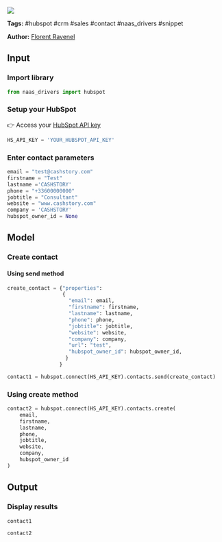 <a href="https://app.naas.ai/user-redirect/naas/downloader?url=https://raw.githubusercontent.com/jupyter-naas/awesome-notebooks/master/HubSpot/HubSpot_Create_contact.ipynb" target="_parent"><img src="https://naasai-public.s3.eu-west-3.amazonaws.com/open_in_naas.svg"/></a>

**Tags:** #hubspot #crm #sales #contact #naas_drivers #snippet

**Author:** [Florent Ravenel](https://www.linkedin.com/in/florent-ravenel/)

## Input

### Import library


```python
from naas_drivers import hubspot
```

### Setup your HubSpot
👉 Access your [HubSpot API key](https://knowledge.hubspot.com/integrations/how-do-i-get-my-hubspot-api-key)


```python
HS_API_KEY = 'YOUR_HUBSPOT_API_KEY'
```

### Enter contact parameters


```python
email = "test@cashstory.com"
firstname = "Test"
lastname ='CASHSTORY'
phone = "+33600000000"
jobtitle = "Consultant"
website = "www.cashstory.com"
company = 'CASHSTORY'
hubspot_owner_id = None
```

## Model

### Create contact

#### Using send method


```python
create_contact = {"properties": 
                  {
                    "email": email,
                    "firstname": firstname,
                    "lastname": lastname,
                    "phone": phone,
                    "jobtitle": jobtitle,
                    "website": website,
                    "company": company,
                    "url": "test",
                    "hubspot_owner_id": hubspot_owner_id,
                   }
                 }

contact1 = hubspot.connect(HS_API_KEY).contacts.send(create_contact)
```

### Using create method


```python
contact2 = hubspot.connect(HS_API_KEY).contacts.create(
    email,
    firstname,
    lastname,
    phone,
    jobtitle,
    website,
    company,
    hubspot_owner_id
)
```

## Output

### Display results


```python
contact1
```


```python
contact2
```

